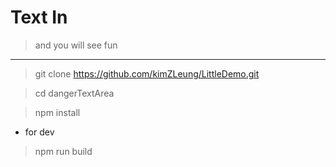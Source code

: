# Text In
> and you will see fun

---
> git clone https://github.com/kimZLeung/LittleDemo.git

> cd dangerTextArea

> npm install


- for dev

> npm run build
